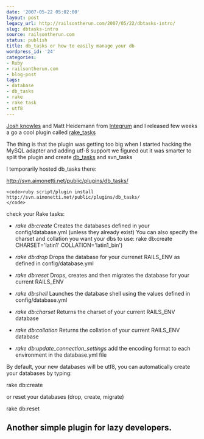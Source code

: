 ```yaml
---
date: '2007-05-22 05:02:00'
layout: post
legacy_url: http://railsontherun.com/2007/05/22/dbtasks-intro/
slug: dbtasks-intro
source: railsontherun.com
status: publish
title: db_tasks or how to easily manage your db
wordpress_id: '24'
categories:
- Ruby
- railsontherun.com
- blog-post
tags:
- database
- db_tasks
- rake
- rake task
- utf8
---
```


[Josh knowles](http://joshknowles.com) and Matt Heidemann from [Integrum](http://integrumtech.com) and I released few weeks a go a cool plugin called [rake_tasks](http://svn.integrumtech.com/public/plugins/rake_tasks/)





The thing is that the plugin was getting too big when I started hacking the MySQL adapter and adding utf-8 support we figured out it was smarter to split the plugin and create [db_tasks](http://svn.aimonetti.net/public/plugins/db_tasks/) and svn_tasks





I temporarily hosted db_tasks there:





http://svn.aimonetti.net/public/plugins/db_tasks/




    
    <code>ruby script/plugin install http://svn.aimonetti.net/public/plugins/db_tasks/
    </code>





check your Rake tasks:







  * _rake db:create_      Creates the databases defined in your config/database.yml (unless they already exist) You can also specify the charset and collation you want your dbs to use: rake db:create CHARSET='latin1' COLLATION='latin1_bin')


  * _rake db:drop_       Drops the database for your currenet RAILS_ENV as defined in config/database.yml


  * _rake db:reset_       Drops, creates and then migrates the database for your current RAILS_ENV


  * _rake db:shell_       Launches the database shell using the values defined in config/database.yml


  * _rake db:charset_    Returns the charset of your current RAILS_ENV database


  * _rake db:collation_   Returns the collation of your current RAILS_ENV database


  * _rake db:update_connection_settings_  add the encoding format to each environment in the database.yml file





By default, your new databases will be utf8, you can automatically create your databases by typing:





rake db:create





or reset your databases (drop, create, migrate)





rake db:reset





## Another simple plugin for lazy developers.
